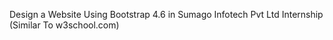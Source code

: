 Design a Website Using Bootstrap 4.6 in Sumago Infotech Pvt Ltd Internship (Similar To w3school.com)
